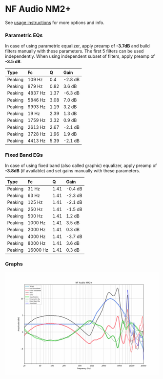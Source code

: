 # NF Audio NM2+
See [usage instructions](https://github.com/jaakkopasanen/AutoEq#usage) for more options and info.

### Parametric EQs
In case of using parametric equalizer, apply preamp of **-3.7dB** and build filters manually
with these parameters. The first 5 filters can be used independently.
When using independent subset of filters, apply preamp of **-3.5 dB**.

| Type    | Fc      |    Q | Gain    |
|:--------|:--------|:-----|:--------|
| Peaking | 109 Hz  | 0.4  | -2.8 dB |
| Peaking | 879 Hz  | 0.82 | 3.6 dB  |
| Peaking | 4837 Hz | 1.37 | -6.3 dB |
| Peaking | 5846 Hz | 3.08 | 7.0 dB  |
| Peaking | 9993 Hz | 1.19 | 3.2 dB  |
| Peaking | 19 Hz   | 2.39 | 1.3 dB  |
| Peaking | 1759 Hz | 3.32 | 0.9 dB  |
| Peaking | 2613 Hz | 2.67 | -2.1 dB |
| Peaking | 3728 Hz | 1.96 | 1.9 dB  |
| Peaking | 4413 Hz | 5.39 | -2.1 dB |

### Fixed Band EQs
In case of using fixed band (also called graphic) equalizer, apply preamp of **-3.8dB**
(if available) and set gains manually with these parameters.

| Type    | Fc       |    Q | Gain    |
|:--------|:---------|:-----|:--------|
| Peaking | 31 Hz    | 1.41 | -0.4 dB |
| Peaking | 63 Hz    | 1.41 | -2.3 dB |
| Peaking | 125 Hz   | 1.41 | -2.1 dB |
| Peaking | 250 Hz   | 1.41 | -1.5 dB |
| Peaking | 500 Hz   | 1.41 | 1.2 dB  |
| Peaking | 1000 Hz  | 1.41 | 3.5 dB  |
| Peaking | 2000 Hz  | 1.41 | 0.3 dB  |
| Peaking | 4000 Hz  | 1.41 | -3.7 dB |
| Peaking | 8000 Hz  | 1.41 | 3.6 dB  |
| Peaking | 16000 Hz | 1.41 | 0.3 dB  |

### Graphs
![](./NF%20Audio%20NM2+.png)